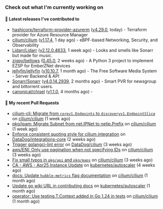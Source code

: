 ### Check out what I'm currently working on

#### 🔭 Latest releases I've contributed to

- [hashicorp/terraform-provider-azurerm](https://github.com/hashicorp/terraform-provider-azurerm) ([v4.29.0](https://github.com/hashicorp/terraform-provider-azurerm/releases/tag/v4.29.0), today) - Terraform provider for Azure Resource Manager
- [cilium/cilium](https://github.com/cilium/cilium) ([v1.17.4](https://github.com/cilium/cilium/releases/tag/v1.17.4), 1 day ago) - eBPF-based Networking, Security, and Observability
- [Lidarr/Lidarr](https://github.com/Lidarr/Lidarr) ([v2.12.0.4633](https://github.com/Lidarr/Lidarr/releases/tag/v2.12.0.4633), 1 week ago) - Looks and smells like Sonarr but made for music.
- [zigpy/bellows](https://github.com/zigpy/bellows) ([0.45.0](https://github.com/zigpy/bellows/releases/tag/0.45.0), 2 weeks ago) - A Python 3 project to implement EZSP for EmberZNet devices
- [jellyfin/jellyfin](https://github.com/jellyfin/jellyfin) ([v10.10.7](https://github.com/jellyfin/jellyfin/releases/tag/v10.10.7), 1 month ago) - The Free Software Media System - Server Backend &amp; API
- [Sonarr/Sonarr](https://github.com/Sonarr/Sonarr) ([v4.0.14.2939](https://github.com/Sonarr/Sonarr/releases/tag/v4.0.14.2939), 2 months ago) - Smart PVR for newsgroup and bittorrent users.
- [canonical/chisel](https://github.com/canonical/chisel) ([v1.1.0](https://github.com/canonical/chisel/releases/tag/v1.1.0), 4 months ago) - 

#### 🔨 My recent Pull Requests

- [cilium-cli: Migrate from `corev1.Endpoints` to `discoveryv1.EndpointSlice`](https://github.com/cilium/cilium/pull/39364) on [cilium/cilium](https://github.com/cilium/cilium) (1 week ago)
- [pkg/ipam: Migrate Subnet from net.IPNet to netip.Prefix](https://github.com/cilium/cilium/pull/39335) on [cilium/cilium](https://github.com/cilium/cilium) (1 week ago)
- [Enforce consistent quoting style for cilium integration](https://github.com/DataDog/integrations-core/pull/20175) on [DataDog/integrations-core](https://github.com/DataDog/integrations-core) (2 weeks ago)
- [Trigger golangci-lint error](https://github.com/DataDog/cilium/pull/605) on [DataDog/cilium](https://github.com/DataDog/cilium) (3 weeks ago)
- [aws/ENI: Only use pagination when not specifying IDs](https://github.com/cilium/cilium/pull/39120) on [cilium/cilium](https://github.com/cilium/cilium) (3 weeks ago)
- [Fix small typos in `pkg/api` and `pkg/maps`](https://github.com/cilium/cilium/pull/39107) on [cilium/cilium](https://github.com/cilium/cilium) (3 weeks ago)
- [CA - AWS - Apr25 Instance Update](https://github.com/kubernetes/autoscaler/pull/8050) on [kubernetes/autoscaler](https://github.com/kubernetes/autoscaler) (4 weeks ago)
- [docs: Update `hubble-metrics` flag documentation](https://github.com/cilium/cilium/pull/38960) on [cilium/cilium](https://github.com/cilium/cilium) (1 month ago)
- [Update go wiki URL in contributing docs](https://github.com/kubernetes/autoscaler/pull/8027) on [kubernetes/autoscaler](https://github.com/kubernetes/autoscaler) (1 month ago)
- [operator: Use testing.T.Context added in Go 1.24 in tests](https://github.com/cilium/cilium/pull/38925) on [cilium/cilium](https://github.com/cilium/cilium) (1 month ago)
